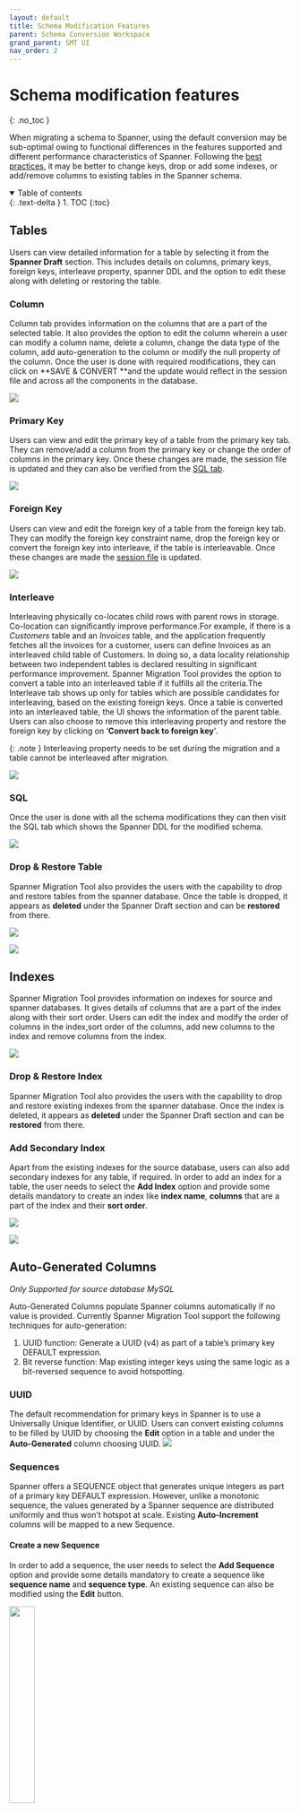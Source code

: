 ```yaml
---
layout: default
title: Schema Modification Features
parent: Schema Conversion Workspace
grand_parent: SMT UI
nav_order: 2
---
```


# Schema modification features
{: .no_toc }

When migrating a schema to Spanner, using the default conversion may be sub-optimal owing to functional differences in the features supported and different performance characteristics of Spanner. Following the [best practices](https://cloud.google.com/spanner/docs/schema-design), it may be better to change keys, drop or add some indexes, or add/remove columns to existing tables in the Spanner schema.

<details open markdown="block">
  <summary>
    Table of contents
  </summary>
  {: .text-delta }
1. TOC
{:toc}
</details>

## Tables

Users can view detailed information for a table by selecting it from the **Spanner Draft** section. This includes details on columns, primary keys, foreign keys, interleave property, spanner DDL and the option to edit these along with deleting or restoring the table.

### Column

Column tab provides information on the columns that are a part of the selected table. It also provides the option to edit the column wherein a user can modify a column name, delete a column, change the data type of the column, add auto-generation to the column or modify the null property of the column. Once the user is done with required modifications, they can click on **SAVE & CONVERT **and the update would reflect in the session file and across all the components in the database.

![](https://services.google.com/fh/files/misc/column-info-edit.png)

### Primary Key

Users can view and edit the primary key of a table from the primary key tab. They can remove/add a column from the primary key or change the order of columns in the primary key. Once these changes are made, the session file is updated and they can also be verified from the [SQL tab](#sql).  

![](https://services.google.com/fh/files/misc/migration-pk.png)

### Foreign Key

Users can view and edit the foreign key of a table from the foreign key tab. They can modify the foreign key constraint name, drop the foreign key or convert the foreign key into interleave, if the table is interleavable. Once these changes are made the [session file](../ui.md/#termsterminology) is updated.

![](https://services.google.com/fh/files/helpcenter/asset-2tfzryfujfp.png)

### Interleave

Interleaving physically co-locates child rows with parent rows in storage. Co-location can significantly improve performance.For example, if there is a _Customers_ table and an _Invoices_ table, and the application frequently fetches all the invoices for a customer, users can define Invoices as an interleaved child table of Customers. In doing so, a data locality relationship between two independent tables is declared resulting in significant performance improvement.
Spanner Migration Tool provides the option to convert a table into an interleaved table if it fulfills all the criteria.The Interleave tab shows up only for tables which are possible candidates for interleaving, based on the existing foreign keys. Once a table is converted into an interleaved table, the UI shows the information of the parent table. Users can also choose to remove this interleaving property and restore the foreign key by clicking on ‘**Convert back to foreign key**'.  

{: .note }
Interleaving property needs to be set during the migration and a table cannot be interleaved after migration.

![](https://services.google.com/fh/files/helpcenter/asset-jni7ugajpw.png)

### SQL

Once the user is done with all the schema modifications they can then visit the SQL tab which shows the Spanner DDL for the modified schema.

![](https://services.google.com/fh/files/helpcenter/asset-tl65unqu1yp.png)

### Drop & Restore Table

Spanner Migration Tool also provides the users with the capability to drop and restore tables from the spanner database. Once the table is dropped, it appears as **deleted** under the Spanner Draft section and can be **restored** from there.

![](https://services.google.com/fh/files/helpcenter/asset-ipyr4k3bttk.png)

![](https://services.google.com/fh/files/helpcenter/asset-0219n5c1npnz.png)

## Indexes

Spanner Migration Tool provides information on indexes for source and spanner databases. It gives details of columns that are a part of the index along with their sort order. Users can edit the index and modify the order of columns in the index,sort order of the columns, add new columns to the index and remove columns from the index.

![](https://services.google.com/fh/files/helpcenter/asset-tlaxupk31pe.png)

### Drop & Restore Index

Spanner Migration Tool also provides the users with the capability to drop and restore existing indexes from the spanner database. Once the index is deleted, it appears as **deleted** under the Spanner Draft section and can be **restored** from there.

### Add Secondary Index

Apart from the existing indexes for the source database, users can also add secondary indexes for any table, if required. In order to add an index for a table, the user needs to select the **Add Index** option and provide some details mandatory to create an index like **index name**, **columns** that are a part of the index and their **sort order**.

![](https://services.google.com/fh/files/helpcenter/asset-6xbpmfyeplw.png)

![](https://services.google.com/fh/files/helpcenter/asset-ck63akvjank.png)

## Auto-Generated Columns
*Only Supported for source database MySQL*

Auto-Generated Columns populate Spanner columns automatically if no value is provided. Currently Spanner Migration Tool support the following techniques for auto-generation:
1. UUID function: Generate a UUID (v4) as part of a table’s primary key DEFAULT expression.
2. Bit reverse function: Map existing integer keys using the same logic as a bit-reversed sequence to avoid hotspotting.

### UUID

The default recommendation for primary keys in Spanner is to use a Universally Unique Identifier, or UUID. Users can convert existing columns to be filled by UUID by choosing the **Edit** option in a table and under the **Auto-Generated** column choosing UUID.
![](https://services.google.com/fh/files/misc/column-edit-uuid.png)

### Sequences

Spanner offers a SEQUENCE object that generates unique integers as part of a primary key DEFAULT expression. However, unlike a monotonic sequence, the values generated by a Spanner sequence are distributed uniformly and thus won’t hotspot at scale. Existing **Auto-Increment** columns will be mapped to a new Sequence.

#### Create a new Sequence
In order to add a sequence, the user needs to select the **Add Sequence** option and provide some details mandatory to create a sequence like **sequence name** and **sequence type**. An existing sequence can also be modified using the **Edit** button.

<img src="https://services.google.com/fh/files/misc/sidebar-add-seq.png" width="30%" height="30%">

![](https://services.google.com/fh/files/misc/add-seq-column-info.png)
<img src="https://services.google.com/fh/files/misc/add-seq.png" width="30%" height="30%">

To assign a sequence to a column, users need to select the **Edit** option in a table and under the **Auto-Generated** column choose a Sequence.

![](https://services.google.com/fh/files/misc/edit-seq.png)

#### Drop a Sequence
Users can drop a sequence by selecting the sequence and clicking on **DROP SEQUENCE**. Once a sequence is dropped, all columns that used the sequence for auto-generated will have their auto-generation policy set to none.

![](https://services.google.com/fh/files/misc/seq-info.png)